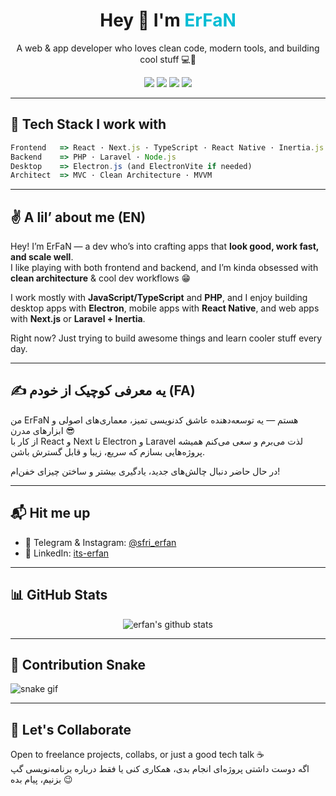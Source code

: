 <h1 align="center">Hey 👋 I'm <span style="color:#00bcd4;">ErFaN</span></h1>
<p align="center">
  A web & app developer who loves clean code, modern tools, and building cool stuff 💻🚀
</p>

<p align="center">
  <img src="https://img.shields.io/badge/OS-Windows-0078D6?style=flat-square&logo=windows" />
  <img src="https://img.shields.io/badge/Editor-VSCode-007ACC?style=flat-square&logo=visualstudiocode" />
  <img src="https://img.shields.io/badge/Code-TypeScript-informational?style=flat-square&logo=typescript" />
  <img src="https://visitor-badge.glitch.me/badge?page_id=itsErfawn" />
</p>

---

## 🧠 Tech Stack I work with

```js
Frontend   => React · Next.js · TypeScript · React Native · Inertia.js  
Backend    => PHP · Laravel · Node.js  
Desktop    => Electron.js (and ElectronVite if needed)  
Architect  => MVC · Clean Architecture · MVVM
```

---

## ✌️ A lil’ about me (EN)

Hey! I’m ErFaN — a dev who’s into crafting apps that **look good, work fast, and scale well**.  
I like playing with both frontend and backend, and I’m kinda obsessed with **clean architecture** & cool dev workflows 😁  

I work mostly with **JavaScript/TypeScript** and **PHP**, and I enjoy building desktop apps with **Electron**, mobile apps with **React Native**, and web apps with **Next.js** or **Laravel + Inertia**.

Right now? Just trying to build awesome things and learn cooler stuff every day.

---

## ✍️ یه معرفی کوچیک از خودم (FA)

من ErFaN هستم — یه توسعه‌دهنده عاشق کدنویسی تمیز، معماری‌های اصولی و ابزارهای مدرن 😎  
از کار با React و Next تا Electron و Laravel لذت می‌برم و سعی می‌کنم همیشه پروژه‌هایی بسازم که سریع، زیبا و قابل گسترش باشن.

در حال حاضر دنبال چالش‌های جدید، یادگیری بیشتر و ساختن چیزای خفن‌ام!

---

## 📬 Hit me up

- 🔹 Telegram & Instagram: [@sfri_erfan](https://t.me/sfri_erfan)  
- 🔹 LinkedIn: [its-erfan](https://www.linkedin.com/in/its-erfan/)

---

## 📊 GitHub Stats

<p align="center">
  <img src="https://github-readme-stats.vercel.app/api?username=itsErfawn&show_icons=true&theme=tokyonight" alt="erfan's github stats" />
</p>

---

## 🐍 Contribution Snake

![snake gif](https://github.com/itsErfawn/itsErfawn/blob/output/github-contribution-grid-snake.svg)

---

## 🤝 Let's Collaborate

Open to freelance projects, collabs, or just a good tech talk ☕  
اگه دوست داشتی پروژه‌ای انجام بدی، همکاری کنی یا فقط درباره برنامه‌نویسی گپ بزنیم، پیام بده 😉
